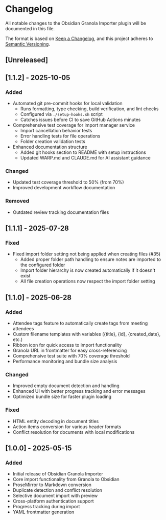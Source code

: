 # Changelog

All notable changes to the Obsidian Granola Importer plugin will be documented in this file.

The format is based on [Keep a Changelog](https://keepachangelog.com/en/1.0.0/),
and this project adheres to [Semantic Versioning](https://semver.org/spec/v2.0.0.html).

## [Unreleased]

## [1.1.2] - 2025-10-05

### Added
- Automated git pre-commit hooks for local validation
  - Runs formatting, type checking, build verification, and lint checks
  - Configured via `./setup-hooks.sh` script
  - Catches issues before CI to save GitHub Actions minutes
- Comprehensive test coverage for import manager service
  - Import cancellation behavior tests
  - Error handling tests for file operations
  - Folder creation validation tests
- Enhanced documentation structure
  - Added git hooks section to README with setup instructions
  - Updated WARP.md and CLAUDE.md for AI assistant guidance

### Changed
- Updated test coverage threshold to 50% (from 70%)
- Improved development workflow documentation

### Removed
- Outdated review tracking documentation files

## [1.1.1] - 2025-07-28

### Fixed
- Fixed import folder setting not being applied when creating files (#35)
  - Added proper folder path handling to ensure notes are imported to the configured folder
  - Import folder hierarchy is now created automatically if it doesn't exist
  - All file creation operations now respect the import folder setting

## [1.1.0] - 2025-06-28

### Added
- Attendee tags feature to automatically create tags from meeting attendees
- Custom filename templates with variables ({title}, {id}, {created_date}, etc.)
- Ribbon icon for quick access to import functionality
- Granola URL in frontmatter for easy cross-referencing
- Comprehensive test suite with 70% coverage threshold
- Performance monitoring and bundle size analysis

### Changed
- Improved empty document detection and handling
- Enhanced UI with better progress tracking and error messages
- Optimized bundle size for faster plugin loading

### Fixed
- HTML entity decoding in document titles
- Action items conversion for various header formats
- Conflict resolution for documents with local modifications

## [1.0.0] - 2025-05-15

### Added
- Initial release of Obsidian Granola Importer
- Core import functionality from Granola to Obsidian
- ProseMirror to Markdown conversion
- Duplicate detection and conflict resolution
- Selective document import with preview
- Cross-platform authentication support
- Progress tracking during import
- YAML frontmatter generation